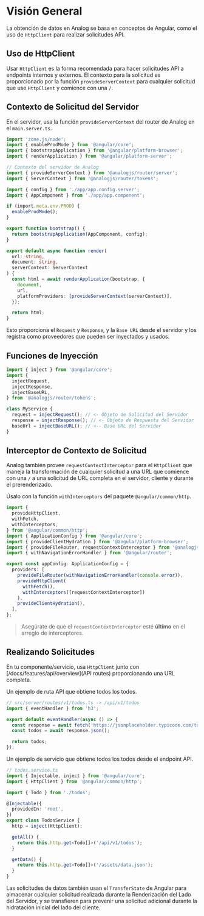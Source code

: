 # Visión General

La obtención de datos en Analog se basa en conceptos de Angular, como el uso de `HttpClient` para realizar solicitudes API.

## Uso de HttpClient

Usar `HttpClient` es la forma recomendada para hacer solicitudes API a endpoints internos y externos. El contexto para la solicitud es proporcionado por la función `provideServerContext` para cualquier solicitud que use `HttpClient` y comience con una `/`.

## Contexto de Solicitud del Servidor

En el servidor, usa la función `provideServerContext` del router de Analog en el `main.server.ts`.

```ts
import 'zone.js/node';
import { enableProdMode } from '@angular/core';
import { bootstrapApplication } from '@angular/platform-browser';
import { renderApplication } from '@angular/platform-server';

// Contexto del servidor de Analog
import { provideServerContext } from '@analogjs/router/server';
import { ServerContext } from '@analogjs/router/tokens';

import { config } from './app/app.config.server';
import { AppComponent } from './app/app.component';

if (import.meta.env.PROD) {
  enableProdMode();
}

export function bootstrap() {
  return bootstrapApplication(AppComponent, config);
}

export default async function render(
  url: string,
  document: string,
  serverContext: ServerContext
) {
  const html = await renderApplication(bootstrap, {
    document,
    url,
    platformProviders: [provideServerContext(serverContext)],
  });

  return html;
}
```

Esto proporciona el `Request` y `Response`, y la `Base URL` desde el servidor y los registra como proveedores que pueden ser inyectados y usados.

## Funciones de Inyección

```ts
import { inject } from '@angular/core';
import {
  injectRequest,
  injectResponse,
  injectBaseURL,
} from '@analogjs/router/tokens';

class MyService {
  request = injectRequest(); // <- Objeto de Solicitud del Servidor
  response = injectResponse(); // <- Objeto de Respuesta del Servidor
  baseUrl = injectBaseURL(); // <-- Base URL del Servidor
}
```

## Interceptor de Contexto de Solicitud

Analog también provee `requestContextInterceptor` para el `HttpClient` que maneja la transformación de cualquier solicitud a una URL que comience con una `/` a una solicitud de URL completa en el servidor, cliente y durante el prerenderizado.

Úsalo con la función `withInterceptors` del paquete `@angular/common/http`.

```ts
import {
  provideHttpClient,
  withFetch,
  withInterceptors,
} from '@angular/common/http';
import { ApplicationConfig } from '@angular/core';
import { provideClientHydration } from '@angular/platform-browser';
import { provideFileRouter, requestContextInterceptor } from '@analogjs/router';
import { withNavigationErrorHandler } from '@angular/router';

export const appConfig: ApplicationConfig = {
  providers: [
    provideFileRouter(withNavigationErrorHandler(console.error)),
    provideHttpClient(
      withFetch(),
      withInterceptors([requestContextInterceptor])
    ),
    provideClientHydration(),
  ],
};
```

> Asegúrate de que el `requestContextInterceptor` esté **último** en el arreglo de interceptores.

## Realizando Solicitudes

En tu componente/servicio, usa `HttpClient` junto con [/docs/features/api/overview](API routes) proporcionando una URL completa.

Un ejemplo de ruta API que obtiene todos los todos.

```ts
// src/server/routes/v1/todos.ts -> /api/v1/todos
import { eventHandler } from 'h3';

export default eventHandler(async () => {
  const response = await fetch('https://jsonplaceholder.typicode.com/todos');
  const todos = await response.json();

  return todos;
});
```

Un ejemplo de servicio que obtiene todos los todos desde el endpoint API.

```ts
// todos.service.ts
import { Injectable, inject } from '@angular/core';
import { HttpClient } from '@angular/common/http';

import { Todo } from './todos';

@Injectable({
  providedIn: 'root',
})
export class TodosService {
  http = inject(HttpClient);

  getAll() {
    return this.http.get<Todo[]>('/api/v1/todos');
  }

  getData() {
    return this.http.get<Todo[]>('/assets/data.json');
  }
}
```

Las solicitudes de datos también usan el `TransferState` de Angular para almacenar cualquier solicitud realizada durante la Renderización del Lado del Servidor, y se transfieren para prevenir una solicitud adicional durante la hidratación inicial del lado del cliente.
